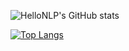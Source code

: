 

![HelloNLP's GitHub stats](https://github-readme-stats.vercel.app/api?username=hellonlp&show_icons=true&theme=radical)

[![Top Langs](https://github-readme-stats.vercel.app/api/top-langs/?username=HelloNLP&layout=compact)](https://github.com/HelloNLP/github-readme-stats)

